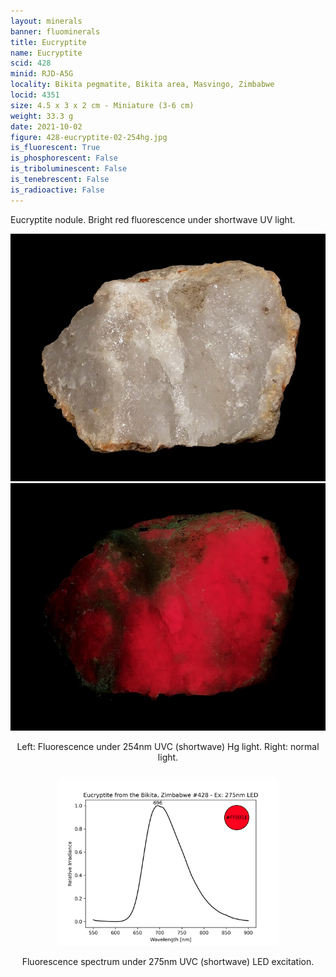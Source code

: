 ```yaml
---
layout: minerals
banner: fluominerals
title: Eucryptite
name: Eucryptite
scid: 428
minid: RJD-A5G
locality: Bikita pegmatite, Bikita area, Masvingo, Zimbabwe
locid: 4351
size: 4.5 x 3 x 2 cm - Miniature (3-6 cm)
weight: 33.3 g
date: 2021-10-02
figure: 428-eucryptite-02-254hg.jpg
is_fluorescent: True
is_phosphorescent: False
is_triboluminescent: False
is_tenebrescent: False
is_radioactive: False
---
```

Eucryptite nodule. Bright red fluorescence under shortwave UV light.

<figure style='text-align:center; margin:0 auto; width:100%;'>
 <div class='image-slider'>
  <img src='/img/minerals/428-eucryptite-01-visible.jpg'>
  <div class='image-slider-image'>
   <img src='/img/minerals/428-eucryptite-02-254hg.jpg'>
   <div class='image-slider-dot'></div>
  </div>
 </div>
 <figcaption style='padding:1em 0 2em'>Left: Fluorescence under 254nm UVC (shortwave) Hg light. Right: normal light.</figcaption>
</figure>

<figure style='text-align:center; margin:0 auto; width:100%'>
 <img width='70%' src='/img/spectra/428-eucryptite-275led.png'>
 <figcaption style='padding:1em 0 2em'>Fluorescence spectrum under 275nm UVC (shortwave) LED excitation.</figcaption>
</figure>

